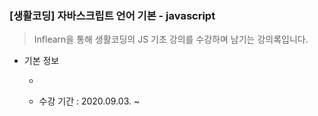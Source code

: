 ### [생활코딩] **자바스크립트 언어 기본 - javascript**

> Inflearn을 통해 생활코딩의 JS 기초 강의를 수강하며 남기는 강의록입니다.



- 기본 정보

  - [수강 정보]: https://www.inflearn.com/course/%EC%A7%80%EB%B0%94%EC%8A%A4%ED%81%AC%EB%A6%BD%ED%8A%B8-%EC%96%B8%EC%96%B4-%EA%B8%B0%EB%B3%B8#

  - 수강 기간 : 2020.09.03. ~